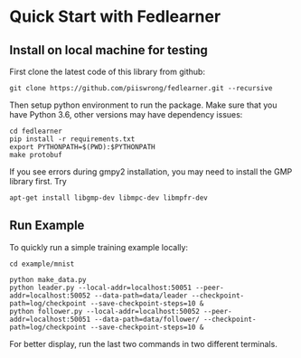# Quick Start with Fedlearner

## Install on local machine for testing

First clone the latest code of this library from github:

```
git clone https://github.com/piiswrong/fedlearner.git --recursive
```

Then setup python environment to run the package. Make sure that you have Python 3.6, other versions may have dependency issues:

```
cd fedlearner
pip install -r requirements.txt
export PYTHONPATH=$(PWD):$PYTHONPATH
make protobuf
```

If you see errors during gmpy2 installation, you may need to install the GMP library first. Try

```
apt-get install libgmp-dev libmpc-dev libmpfr-dev
```

## Run Example

To quickly run a simple training example locally:

```
cd example/mnist

python make_data.py
python leader.py --local-addr=localhost:50051 --peer-addr=localhost:50052 --data-path=data/leader --checkpoint-path=log/checkpoint --save-checkpoint-steps=10 &
python follower.py --local-addr=localhost:50052 --peer-addr=localhost:50051 --data-path=data/follower/ --checkpoint-path=log/checkpoint --save-checkpoint-steps=10 &
```

For better display, run the last two commands in two different terminals.